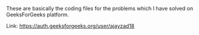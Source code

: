 These are basically the coding files for the problems which I have solved on GeeksForGeeks platform.

Link: https://auth.geeksforgeeks.org/user/ajayzad18
